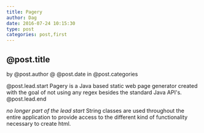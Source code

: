 ```yaml
---
title: Pagery
author: Dag
date: 2016-07-24 10:15:30
type: post
categories: post,first
---
```


## @post.title
by @post.author @ @post.date
in @post.categories


@post.lead.start
Pagery is a Java based static web page generator created with the goal
of not using any regex besides the standard Java API's.
@post.lead.end

*no longer part of the lead start*
String classes are used throughout the entire application to provide
access to the different kind of functionality necessary to create html.